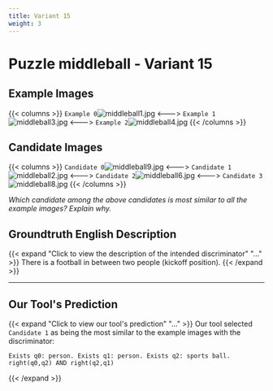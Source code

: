 ```yaml
---
title: Variant 15
weight: 3
---
```


# Puzzle middleball - Variant 15

## Example Images
{{< columns >}}
`Example 0`![middleball1.jpg](/natscene_data/images/middleball1.jpg)
<--->
`Example 1`![middleball3.jpg](/natscene_data/images/middleball3.jpg)
<--->
`Example 2`![middleball4.jpg](/natscene_data/images/middleball4.jpg)
{{< /columns >}}

## Candidate Images
{{< columns >}}
`Candidate 0`![middleball9.jpg](/natscene_data/images/middleball9.jpg)
<--->
`Candidate 1`![middleball2.jpg](/natscene_data/images/middleball2.jpg)
<--->
`Candidate 2`![middleball6.jpg](/natscene_data/images/middleball6.jpg)
<--->
`Candidate 3`![middleball8.jpg](/natscene_data/images/middleball8.jpg)
{{< /columns >}}

*Which candidate among the above candidates is most similar to all the example images? Explain why.*

## Groundtruth English Description

{{< expand "Click to view the description of the intended discriminator" "..." >}}
There is a football in between two people (kickoff position).
{{< /expand >}}

---



## Our Tool's Prediction

{{< expand "Click to view our tool's prediction" "..." >}}
Our tool selected `Candidate 1` as being the most similar to the example images with the discriminator:
```plaintext
Exists q0: person. Exists q1: person. Exists q2: sports ball. right(q0,q2) AND right(q2,q1)
```
{{< /expand >}}
